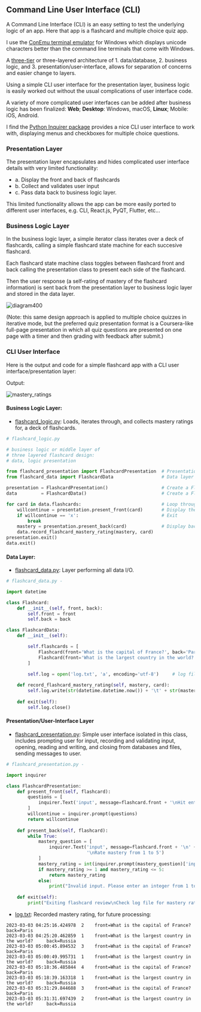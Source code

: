 ## Command Line User Interface (CLI)

A Command Line Interface (CLI) is an easy setting to test the underlying logic of an app.
Here that app is a flashcard and multiple choice quiz app. 

I use the [ConEmu terminal emulator](https://en.wikipedia.org/wiki/ConEmu) for Windows which displays unicode characters better than 
the command line terminals that come with Windows. 

A [three-tier](https://en.wikipedia.org/wiki/Multitier_architecture#Three-tier_architecture) or three-layered architecture of 1. data/database, 2. business logic, and 3. presentation/user-interface, allows for separation of concerns and easier change to layers.  

Using a simple CLI user interface for the presentation layer, business logic is easily worked out without the usual complications of user interface code.

A variety of more complicated user interfaces can be added after business logic has been finalized: **Web**; **Desktop**: Windows, macOS, **Linux**; Mobile: iOS, Android.  

I find the [Python Inquirer package](https://github.com/jonfernq/Python-Utilities/tree/main/PythonInquirer) provides a nice CLI user interface to work with, displaying menus and checkboxes for multiple choice questions. 

### Presentation Layer

The presentation layer encapsulates and hides complicated user interface details
with very limited functionality:  

- a. Display the front and back of flashcards
- b. Collect and validates user input
- c. Pass data back to business logic layer. 

This limited functionality allows the app can be more easily ported to different user interfaces, e.g. CLI, React.js, PyQT, Flutter, etc...    

### Business Logic Layer 

In the business logic layer, a simple iterator class iterates over a deck of flashcards, calling a simple flashcard state machine for each succesive flashcard. 

Each flashcard state machine class toggles between flashcard front and back calling the presentation class to present each side of the flashcard.

Then the user response (a self-rating of mastery of the flashcard information) is sent back from the presentation layer to business logic layer and stored in the data layer.   

![diagram400](https://user-images.githubusercontent.com/68504324/221042530-fc380752-d65b-4bf5-a5a4-5fe037700d26.jpg)

(Note: this same design approach is applied to multiple choice quizzes in iterative mode, but the preferred quiz presentation format is a Coursera-like full-page presentation in which all quiz questions are presented on one page with a timer and then grading with feedback after submit.)  

### CLI User Interface

Here is the output and code for a simple flashcard app with a CLI user interface/presentation layer: 

Output: 

![mastery_ratings](https://user-images.githubusercontent.com/68504324/222575293-4880d663-9a1c-4c90-9d05-1b63e2520078.jpg)

#### Business Logic Layer: 

- [flashcard_logic.py](https://github.com/jonfernq/Python-Flashcards/blob/main/CommandLineUserInterface/flashcard_logic.py): Loads, iterates through, and collects mastery ratings for, a deck of flashcards.   

```python
# flashcard_logic.py

# business logic or middle layer of 
# three layered flashcard design: 
# data, logic presentation 

from flashcard_presentation import FlashcardPresentation  # Presentation layer 
from flashcard_data import FlashcardData                  # Data layer 

presentation = FlashcardPresentation()                    # Create a FlashcardPresentation object
data         = FlashcardData()                            # Create a FlashcardData object

for card in data.flashcards:                              # Loop through flashcards, display front and back, collect mastery ratings 
    willcontinue = presentation.present_front(card)       # Display the front of the flashcard and prompt user for input
    if willcontinue == 'x':                               # Exit     
        break 
    mastery = presentation.present_back(card)             # Display back of flashcard, prompt user to rate mastery
    data.record_flashcard_mastery_rating(mastery, card)   
presentation.exit() 
data.exit()     
```
#### Data Layer: 

- [flashcard_data.py](https://github.com/jonfernq/Python-Flashcards/blob/main/CommandLineUserInterface/flashcard__data.py):  Layer performing all data I/O. 

```python
# flashcard_data.py - 

import datetime 

class Flashcard:
    def __init__(self, front, back):
        self.front = front
        self.back = back

class FlashcardData: 
    def __init__(self):

        self.flashcards = [
            Flashcard(front='What is the capital of France?', back='Paris'),
            Flashcard(front='What is the largest country in the world?', back='Russia')
        ]     
        
        self.log = open('log.txt', 'a', encoding='utf-8')     # log file of mastery ratings 

    def record_flashcard_mastery_rating(self, mastery, card): 
        self.log.write(str(datetime.datetime.now()) + '\t' + str(mastery) + '\t front=' + str(card.front) + '\t back=' + str(card.back) + '\n') # write mastery rating to log
        
    def exit(self): 
        self.log.close()         
```

#### Presentation/User-Interface Layer 

- [flashcard_presentation.py](https://github.com/jonfernq/Python-Flashcards/blob/main/CommandLineUserInterface/flashcard_presentation.py): Simple user interface isolated in this class, includes prompting user for input, recording and validating input, opening, reading and writing, and closing from databases and files, sending messages to user.    

```python
# flashcard_presentation.py - 

import inquirer

class FlashcardPresentation:
    def present_front(self, flashcard):
        questions = [
            inquirer.Text('input', message=flashcard.front + '\nHit enter to continue, x to  exit')
        ]
        willcontinue = inquirer.prompt(questions)
        return willcontinue
        
    def present_back(self, flashcard):
        while True:
            mastery_question = [
                inquirer.Text('input', message=flashcard.front + '\n' + flashcard.back + 
                              '\nRate mastery from 1 to 5')
            ]
            mastery_rating = int(inquirer.prompt(mastery_question)['input'])
            if mastery_rating >= 1 and mastery_rating <= 5:
                return mastery_rating
            else:
                print("Invalid input. Please enter an integer from 1 to 5.")
                
    def exit(self):
        print("Exiting flashcard review\nCheck log file for mastery ratings") 
```

- [log.txt](https://github.com/jonfernq/Python-Flashcards/blob/main/CommandLineUserInterface/log.csv):  Recorded mastery rating, for future processing:  

```
2023-03-03 04:25:16.424978	2	 front=What is the capital of France?	 back=Paris
2023-03-03 04:25:20.462859	1	 front=What is the largest country in the world?	 back=Russia
2023-03-03 05:00:45.894532	3	 front=What is the capital of France?	 back=Paris
2023-03-03 05:00:49.995731	1	 front=What is the largest country in the world?	 back=Russia
2023-03-03 05:18:36.485844	4	 front=What is the capital of France?	 back=Paris
2023-03-03 05:18:39.163318	1	 front=What is the largest country in the world?	 back=Russia
2023-03-03 05:31:29.844688	3	 front=What is the capital of France?	 back=Paris
2023-03-03 05:31:31.697439	2	 front=What is the largest country in the world?	 back=Russia
```




